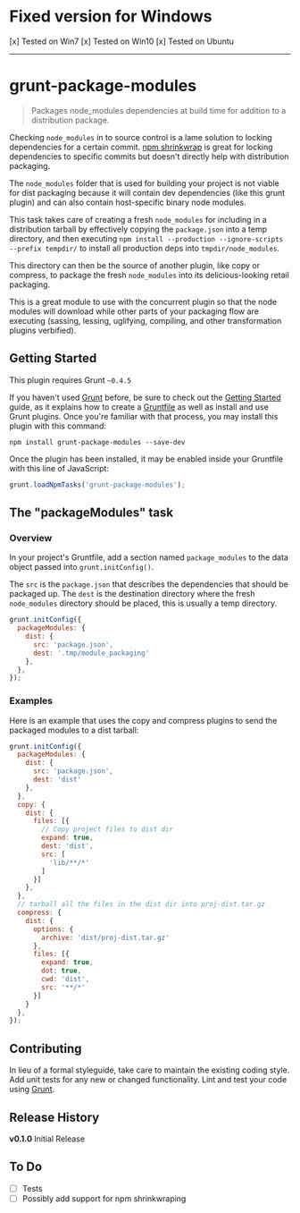 # Fixed version for Windows
[x] Tested on Win7
[x] Tested on Win10
[x] Tested on Ubuntu

________________________________________________

# grunt-package-modules

> Packages node_modules dependencies at build time for addition to a distribution package.

Checking `node_modules` in to source control is a lame solution to locking dependencies for a certain commit.
[npm shrinkwrap](https://docs.npmjs.com/cli/shrinkwrap) is great for locking dependencies to specific commits but doesn't directly help with distribution packaging.

The `node_modules` folder that is used for building your project is not viable for dist packaging because it will contain dev dependencies (like this grunt plugin) and can also contain host-specific binary node modules.

This task takes care of creating a fresh `node_modules` for including in a distribution tarball by effectively copying the `package.json` into a temp directory, and then executing `npm install --production --ignore-scripts --prefix tempdir/` to install all production deps into `tmpdir/node_modules`.

This directory can then be the source of another plugin, like copy or compress, to package the fresh `node_modules` into its delicious-looking retail packaging.

This is a great module to use with the concurrent plugin so that the node modules will download while other parts of your packaging flow are executing (sassing, lessing, uglifying, compiling, and other transformation plugins verbified).

## Getting Started
This plugin requires Grunt `~0.4.5`

If you haven't used [Grunt](http://gruntjs.com/) before, be sure to check out the [Getting Started](http://gruntjs.com/getting-started) guide, as it explains how to create a [Gruntfile](http://gruntjs.com/sample-gruntfile) as well as install and use Grunt plugins. Once you're familiar with that process, you may install this plugin with this command:

```shell
npm install grunt-package-modules --save-dev
```

Once the plugin has been installed, it may be enabled inside your Gruntfile with this line of JavaScript:

```js
grunt.loadNpmTasks('grunt-package-modules');
```

## The "packageModules" task

### Overview
In your project's Gruntfile, add a section named `package_modules` to the data object passed into `grunt.initConfig()`.

The `src` is the `package.json` that describes the dependencies that should be packaged up.
The `dest` is the destination directory where the fresh `node_modules` directory should be placed, this is usually a temp directory.

```js
grunt.initConfig({
  packageModules: {
    dist: {
      src: 'package.json',
      dest: '.tmp/module_packaging'
    },
  },
});
```

### Examples

Here is an example that uses the copy and compress plugins to send the packaged modules to a dist tarball:

```js
grunt.initConfig({
  packageModules: {
    dist: {
      src: 'package.json',
      dest: 'dist'
    },
  },
  copy: {
    dist: {
  	  files: [{
		// Copy project files to dist dir
        expand: true,
        dest: 'dist',
        src: [
          'lib/**/*'
        ]
      }]
    },
  },
  // tarball all the files in the dist dir into proj-dist.tar.gz
  compress: {
    dist: {
      options: {
	    archive: 'dist/proj-dist.tar.gz'
	  },
	  files: [{
	    expand: true,
		dot: true,
		cwd: 'dist',
        src: '**/*'
      }]
    }
  },
});
```

## Contributing
In lieu of a formal styleguide, take care to maintain the existing coding style. Add unit tests for any new or changed functionality. Lint and test your code using [Grunt](http://gruntjs.com/).

## Release History
**v0.1.0**
Initial Release

## To Do
- [ ] Tests
- [ ] Possibly add support for npm shrinkwraping
